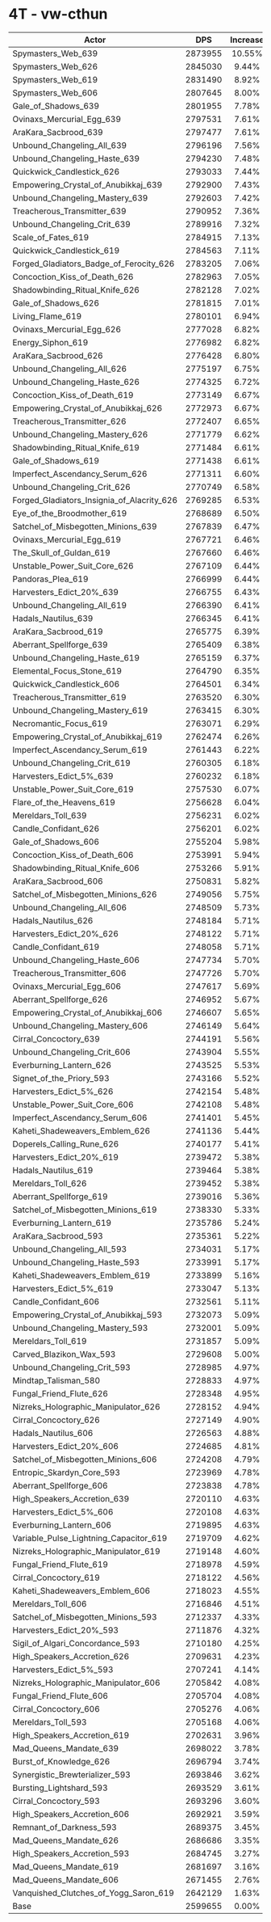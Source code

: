 # 4T - vw-cthun
| Actor | DPS | Increase |
|---|:---:|:---:|
|Spymasters_Web_639|2873955|10.55%|
|Spymasters_Web_626|2845030|9.44%|
|Spymasters_Web_619|2831490|8.92%|
|Spymasters_Web_606|2807645|8.00%|
|Gale_of_Shadows_639|2801955|7.78%|
|Ovinaxs_Mercurial_Egg_639|2797531|7.61%|
|AraKara_Sacbrood_639|2797477|7.61%|
|Unbound_Changeling_All_639|2796196|7.56%|
|Unbound_Changeling_Haste_639|2794230|7.48%|
|Quickwick_Candlestick_626|2793033|7.44%|
|Empowering_Crystal_of_Anubikkaj_639|2792900|7.43%|
|Unbound_Changeling_Mastery_639|2792603|7.42%|
|Treacherous_Transmitter_639|2790952|7.36%|
|Unbound_Changeling_Crit_639|2789916|7.32%|
|Scale_of_Fates_619|2784915|7.13%|
|Quickwick_Candlestick_619|2784563|7.11%|
|Forged_Gladiators_Badge_of_Ferocity_626|2783205|7.06%|
|Concoction_Kiss_of_Death_626|2782963|7.05%|
|Shadowbinding_Ritual_Knife_626|2782128|7.02%|
|Gale_of_Shadows_626|2781815|7.01%|
|Living_Flame_619|2780101|6.94%|
|Ovinaxs_Mercurial_Egg_626|2777028|6.82%|
|Energy_Siphon_619|2776982|6.82%|
|AraKara_Sacbrood_626|2776428|6.80%|
|Unbound_Changeling_All_626|2775197|6.75%|
|Unbound_Changeling_Haste_626|2774325|6.72%|
|Concoction_Kiss_of_Death_619|2773149|6.67%|
|Empowering_Crystal_of_Anubikkaj_626|2772973|6.67%|
|Treacherous_Transmitter_626|2772407|6.65%|
|Unbound_Changeling_Mastery_626|2771779|6.62%|
|Shadowbinding_Ritual_Knife_619|2771484|6.61%|
|Gale_of_Shadows_619|2771438|6.61%|
|Imperfect_Ascendancy_Serum_626|2771311|6.60%|
|Unbound_Changeling_Crit_626|2770749|6.58%|
|Forged_Gladiators_Insignia_of_Alacrity_626|2769285|6.53%|
|Eye_of_the_Broodmother_619|2768689|6.50%|
|Satchel_of_Misbegotten_Minions_639|2767839|6.47%|
|Ovinaxs_Mercurial_Egg_619|2767721|6.46%|
|The_Skull_of_Guldan_619|2767660|6.46%|
|Unstable_Power_Suit_Core_626|2767109|6.44%|
|Pandoras_Plea_619|2766999|6.44%|
|Harvesters_Edict_20%_639|2766755|6.43%|
|Unbound_Changeling_All_619|2766390|6.41%|
|Hadals_Nautilus_639|2766345|6.41%|
|AraKara_Sacbrood_619|2765775|6.39%|
|Aberrant_Spellforge_639|2765409|6.38%|
|Unbound_Changeling_Haste_619|2765159|6.37%|
|Elemental_Focus_Stone_619|2764790|6.35%|
|Quickwick_Candlestick_606|2764501|6.34%|
|Treacherous_Transmitter_619|2763520|6.30%|
|Unbound_Changeling_Mastery_619|2763415|6.30%|
|Necromantic_Focus_619|2763071|6.29%|
|Empowering_Crystal_of_Anubikkaj_619|2762474|6.26%|
|Imperfect_Ascendancy_Serum_619|2761443|6.22%|
|Unbound_Changeling_Crit_619|2760305|6.18%|
|Harvesters_Edict_5%_639|2760232|6.18%|
|Unstable_Power_Suit_Core_619|2757530|6.07%|
|Flare_of_the_Heavens_619|2756628|6.04%|
|Mereldars_Toll_639|2756231|6.02%|
|Candle_Confidant_626|2756201|6.02%|
|Gale_of_Shadows_606|2755204|5.98%|
|Concoction_Kiss_of_Death_606|2753991|5.94%|
|Shadowbinding_Ritual_Knife_606|2753266|5.91%|
|AraKara_Sacbrood_606|2750831|5.82%|
|Satchel_of_Misbegotten_Minions_626|2749056|5.75%|
|Unbound_Changeling_All_606|2748509|5.73%|
|Hadals_Nautilus_626|2748184|5.71%|
|Harvesters_Edict_20%_626|2748122|5.71%|
|Candle_Confidant_619|2748058|5.71%|
|Unbound_Changeling_Haste_606|2747734|5.70%|
|Treacherous_Transmitter_606|2747726|5.70%|
|Ovinaxs_Mercurial_Egg_606|2747617|5.69%|
|Aberrant_Spellforge_626|2746952|5.67%|
|Empowering_Crystal_of_Anubikkaj_606|2746607|5.65%|
|Unbound_Changeling_Mastery_606|2746149|5.64%|
|Cirral_Concoctory_639|2744191|5.56%|
|Unbound_Changeling_Crit_606|2743904|5.55%|
|Everburning_Lantern_626|2743525|5.53%|
|Signet_of_the_Priory_593|2743166|5.52%|
|Harvesters_Edict_5%_626|2742154|5.48%|
|Unstable_Power_Suit_Core_606|2742108|5.48%|
|Imperfect_Ascendancy_Serum_606|2741401|5.45%|
|Kaheti_Shadeweavers_Emblem_626|2741136|5.44%|
|Doperels_Calling_Rune_626|2740177|5.41%|
|Harvesters_Edict_20%_619|2739472|5.38%|
|Hadals_Nautilus_619|2739464|5.38%|
|Mereldars_Toll_626|2739452|5.38%|
|Aberrant_Spellforge_619|2739016|5.36%|
|Satchel_of_Misbegotten_Minions_619|2738330|5.33%|
|Everburning_Lantern_619|2735786|5.24%|
|AraKara_Sacbrood_593|2735361|5.22%|
|Unbound_Changeling_All_593|2734031|5.17%|
|Unbound_Changeling_Haste_593|2733991|5.17%|
|Kaheti_Shadeweavers_Emblem_619|2733899|5.16%|
|Harvesters_Edict_5%_619|2733047|5.13%|
|Candle_Confidant_606|2732561|5.11%|
|Empowering_Crystal_of_Anubikkaj_593|2732073|5.09%|
|Unbound_Changeling_Mastery_593|2732001|5.09%|
|Mereldars_Toll_619|2731857|5.09%|
|Carved_Blazikon_Wax_593|2729608|5.00%|
|Unbound_Changeling_Crit_593|2728985|4.97%|
|Mindtap_Talisman_580|2728833|4.97%|
|Fungal_Friend_Flute_626|2728348|4.95%|
|Nizreks_Holographic_Manipulator_626|2728152|4.94%|
|Cirral_Concoctory_626|2727149|4.90%|
|Hadals_Nautilus_606|2726563|4.88%|
|Harvesters_Edict_20%_606|2724685|4.81%|
|Satchel_of_Misbegotten_Minions_606|2724208|4.79%|
|Entropic_Skardyn_Core_593|2723969|4.78%|
|Aberrant_Spellforge_606|2723838|4.78%|
|High_Speakers_Accretion_639|2720110|4.63%|
|Harvesters_Edict_5%_606|2720108|4.63%|
|Everburning_Lantern_606|2719895|4.63%|
|Variable_Pulse_Lightning_Capacitor_619|2719709|4.62%|
|Nizreks_Holographic_Manipulator_619|2719148|4.60%|
|Fungal_Friend_Flute_619|2718978|4.59%|
|Cirral_Concoctory_619|2718122|4.56%|
|Kaheti_Shadeweavers_Emblem_606|2718023|4.55%|
|Mereldars_Toll_606|2716846|4.51%|
|Satchel_of_Misbegotten_Minions_593|2712337|4.33%|
|Harvesters_Edict_20%_593|2711876|4.32%|
|Sigil_of_Algari_Concordance_593|2710180|4.25%|
|High_Speakers_Accretion_626|2709631|4.23%|
|Harvesters_Edict_5%_593|2707241|4.14%|
|Nizreks_Holographic_Manipulator_606|2705842|4.08%|
|Fungal_Friend_Flute_606|2705704|4.08%|
|Cirral_Concoctory_606|2705276|4.06%|
|Mereldars_Toll_593|2705168|4.06%|
|High_Speakers_Accretion_619|2702631|3.96%|
|Mad_Queens_Mandate_639|2698022|3.78%|
|Burst_of_Knowledge_626|2696794|3.74%|
|Synergistic_Brewterializer_593|2693846|3.62%|
|Bursting_Lightshard_593|2693529|3.61%|
|Cirral_Concoctory_593|2693296|3.60%|
|High_Speakers_Accretion_606|2692921|3.59%|
|Remnant_of_Darkness_593|2689375|3.45%|
|Mad_Queens_Mandate_626|2686686|3.35%|
|High_Speakers_Accretion_593|2684745|3.27%|
|Mad_Queens_Mandate_619|2681697|3.16%|
|Mad_Queens_Mandate_606|2671455|2.76%|
|Vanquished_Clutches_of_Yogg_Saron_619|2642129|1.63%|
|Base|2599655|0.00%|
